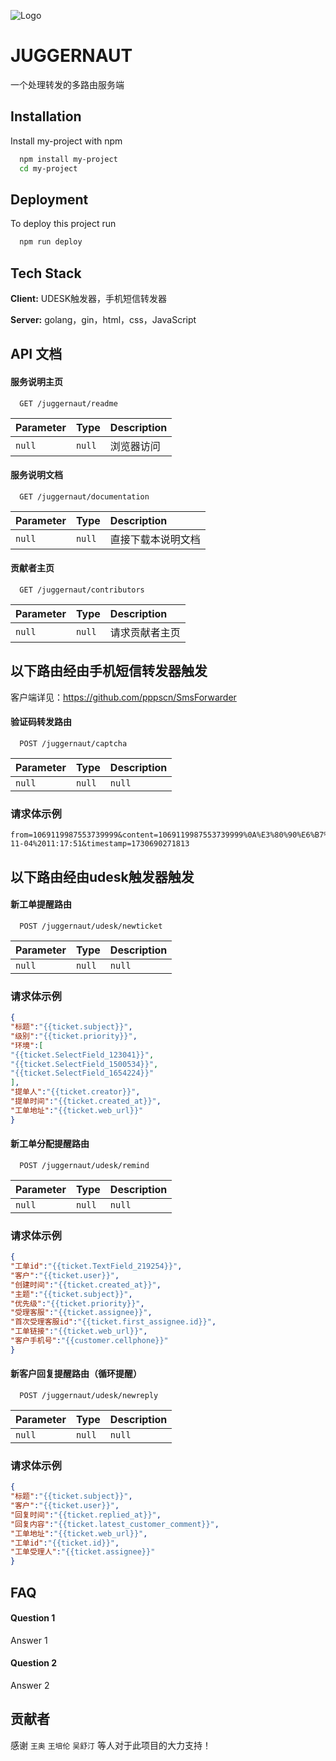 
![Logo](https://dev-to-uploads.s3.amazonaws.com/uploads/articles/th5xamgrr6se0x5ro4g6.png)


# JUGGERNAUT

一个处理转发的多路由服务端


## Installation

Install my-project with npm

```bash
  npm install my-project
  cd my-project
```

## Deployment

To deploy this project run

```bash
  npm run deploy
```


## Tech Stack

**Client:** UDESK触发器，手机短信转发器

**Server:** golang，gin，html，css，JavaScript


## API 文档

#### 服务说明主页

```http
  GET /juggernaut/readme
```

| Parameter | Type     | Description                |
| :-------- | :------- | :------------------------- |
| `null`    | `null`   | 浏览器访问 |

#### 服务说明文档

```http
  GET /juggernaut/documentation
```

| Parameter | Type     | Description                       |
| :-------- | :------- | :-------------------------------- |
| `null`      | `null` | 直接下载本说明文档 |

#### 贡献者主页

```http
  GET /juggernaut/contributors
```

| Parameter | Type     | Description                       |
| :-------- | :------- | :-------------------------------- |
| `null`      | `null` | 请求贡献者主页 |

## 以下路由经由手机短信转发器触发
客户端详见：https://github.com/pppscn/SmsForwarder

#### 验证码转发路由
```http
  POST /juggernaut/captcha
```

| Parameter | Type     | Description                       |
| :-------- | :------- | :-------------------------------- |
| `null`      | `null` | `null` |

### 请求体示例

```string
from=1069119987553739999&content=1069119987553739999%0A%E3%80%90%E6%B7%B1%E5%9C%B3%E6%94%BF%E5%8A%A1%E7%9F%AD%E4%BF%A1%E5%B9%B3%E5%8F%B0%E3%80%91%E6%82%A8%E7%9A%84%E5%8F%A3%E4%BB%A4:%20073184%20%5B%E6%98%8E%E5%BE%A1%E8%BF%90%E7%BB%B4%E5%AE%A1%E8%AE%A1%E4%B8%8E%E9%A3%8E%E9%99%A9%E6%8E%A7%E5%88%B6%E7%B3%BB%E7%BB%9F%5D%0ASIM1_%0ASubId%EF%BC%9A1%0A2024-11-04%2011:17:51&timestamp=1730690271813
```

## 以下路由经由udesk触发器触发


#### 新工单提醒路由
```http
  POST /juggernaut/udesk/newticket
```

| Parameter | Type     | Description                       |
| :-------- | :------- | :-------------------------------- |
| `null`      | `null` | `null` |

### 请求体示例

```json
{
"标题":"{{ticket.subject}}",
"级别":"{{ticket.priority}}",
"环境":[
"{{ticket.SelectField_123041}}",
"{{ticket.SelectField_1500534}}",
"{{ticket.SelectField_1654224}}"
],
"提单人":"{{ticket.creator}}",
"提单时间":"{{ticket.created_at}}",
"工单地址":"{{ticket.web_url}}"
}
```


#### 新工单分配提醒路由
```http
  POST /juggernaut/udesk/remind
```

| Parameter | Type     | Description                       |
| :-------- | :------- | :-------------------------------- |
| `null`      | `null` | `null` |

### 请求体示例

```json
{
"工单id":"{{ticket.TextField_219254}}",
"客户":"{{ticket.user}}",
"创建时间":"{{ticket.created_at}}",
"主题":"{{ticket.subject}}",
"优先级":"{{ticket.priority}}",
"受理客服":"{{ticket.assignee}}",
"首次受理客服id":"{{ticket.first_assignee.id}}",
"工单链接":"{{ticket.web_url}}",
"客户手机号":"{{customer.cellphone}}"
}
```

#### 新客户回复提醒路由（循环提醒）
```http
  POST /juggernaut/udesk/newreply
```

| Parameter | Type     | Description                       |
| :-------- | :------- | :-------------------------------- |
| `null`      | `null` | `null` |

### 请求体示例

```json
{
"标题":"{{ticket.subject}}",
"客户":"{{ticket.user}}",
"回复时间":"{{ticket.replied_at}}",
"回复内容":"{{ticket.latest_customer_comment}}",
"工单地址":"{{ticket.web_url}}",
"工单id":"{{ticket.id}}",
"工单受理人":"{{ticket.assignee}}"
}
```

## FAQ

#### Question 1

Answer 1

#### Question 2

Answer 2


## 贡献者
感谢 `王奥` `王培伦` `吴舒汀` 等人对于此项目的大力支持！